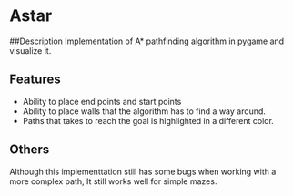 # Astar
##Description
Implementation of A* pathfinding algorithm in pygame and visualize it.


## Features
- Ability to place end points and start points
- Ability to place walls that the algorithm has to find a way around.
- Paths that takes to reach the goal is highlighted in a different color.

## Others

Although this implementtation still has some bugs when working with a more complex path, It still works well for simple mazes.



